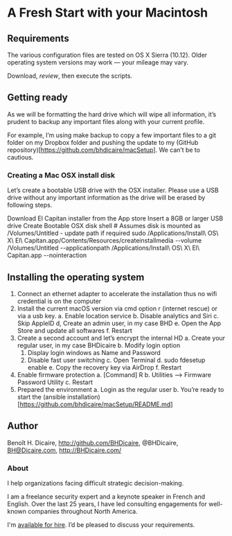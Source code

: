 # A Fresh Start with your Macintosh

## Requirements
The various configuration files are tested on OS X Sierra (10.12). Older operating system versions may work — your mileage may vary.

Download, *review*, then execute the scripts.

## Getting ready

As we will be formatting the hard drive which will wipe all information, it’s prudent to backup any important files along with your current profile.

For example, I’m using make backup to copy a few important files to a git folder on my Dropbox folder and pushing the update to my (GitHub repository)[https://github.com/bhdicaire/macSetup]. We can’t be to cautious.

### Creating a Mac OSX install disk

Let’s create a bootable USB drive with the OSX installer. Please use a USB drive without any important information as the drive will be erased by following steps.

Download El Capitan installer from the App store
Insert a 8GB or larger USB drive
Create Bootable OSX disk shell # Assumes disk is mounted as /Volumes/Untitled - update path if required sudo /Applications/Install\ OS\ X\ El\ Capitan.app/Contents/Resources/createinstallmedia --volume /Volumes/Untitled --applicationpath /Applications/Install\ OS\ X\ El\ Capitan.app --nointeraction

## Installing the operating system

1. Connect an ethernet adapter to accelerate the installation thus no wifi credential is on the computer
2. Install the current macOS version via cmd option r (internet rescue) or via a usb key.
   a. Enable location service
   b. Disable analytics and Siri
   c. Skip AppleID
   d, Create an admin user, in my case BHD
   e. Open the App Store and update all softwares
   f. Restart
3. Create a second account and let’s encrypt the internal HD
  a. Create your regular user, in my case BHDicaire
  b. Modify login option
    1. Display login windows as Name and Password
    2. Disable fast user switching
  c. Open Terminal
  d. sudo fdesetup enable
  e. Copy the recovery key via AirDrop
  f. Restart
4. Enable firmware protection
  a. [Command] R
  b. Utilities --> Firmware Password Utility
  c. Restart
5. Prepared the environment
  a. Login as the regular user
  b. You’re ready to start the (ansible installation)[https://github.com/bhdicaire/macSetup/README.md]

## Author

Benoît H. Dicaire, http://github.com/BHDicaire, @BHDicaire, BH@Dicaire.com, http://BHDicaire.com/

### About

I help organizations facing difficult strategic decision-making.

I am a freelance security expert and a keynote speaker in French and English. Over the last 25 years, I have led consulting engagements for well-known companies throughout North America.

I'm [available for hire](http://dicaire.com/).  I’d be pleased to discuss your requirements.